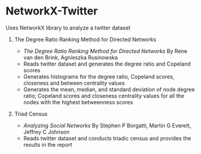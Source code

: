# NetworkX-Twitter
Uses NetworkX library to analyze a twitter dataset

1. The Degree Ratio Ranking Method for Directed Networks
    - *The Degree Ratio Ranking Method for Directed Networks* By Rene van den Brink, Agnieszka Rusinowska
    - Reads twitter dataset and generates the degree ratio and Copeland scores
    - Generates histograms for the degree ratio, Copeland scores, closeness and between centrality values
    - Generates the mean, median, and standard deviation of node degree ratio; Copeland scores and closeness centrality values for all the nodes with the highest betweenness scores
  
 2. Triad Census
     - *Analyzing Social Networks* By Stephen P Borgatti, Martin G Everett, Jeffrey C Johnson
     - Reads twitter dataset and conducts triadic census and provides the results in the report
